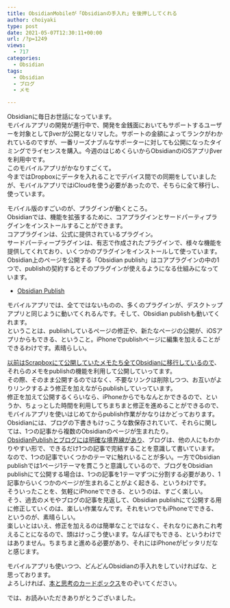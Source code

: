 ```yaml
---
title: ObsidianMobileが「Obsidianの手入れ」を後押ししてくれる
author: choiyaki
type: post
date: 2021-05-07T12:30:11+00:00
url: /?p=1249
views:
  - 717
categories:
  - Obsidian
tags:
  - Obsidian
  - ブログ
  - メモ

---
```

Obsidianに毎日お世話になっています。  
モバイルアプリの開発が進行中で、開発を金銭面においてもサポートするユーザーを対象としてβverが公開となリマした。サポートの金額によってランクがわかれているのですが、一番リーズナブルなサポーターに対しても公開になったタイミングでライセンスを購入。今週のはじめくらいからObsidianのiOSアプリβverを利用中です。  
このモバイルアプリがかなりすごくて。  
今まではDropboxにデータを入れることでデバイス間での同期をしていましたが、モバイルアプリではiCloudを使う必要があったので、そちらに全て移行し、使っています。

モバイル版のすごいのが、プラグインが動くところ。  
Obsidianでは、機能を拡張するために、コアプラグインとサードパーティプラグインをインストールすることができます。  
コアプラグインは、公式に提供されているプラグイン。  
サードパーティープラグインは、有志で作成されたプラグインで、様々な機能を提供してくれており、いくつかのプラグインをインストールして使っています。  
Obsidian上のページを公開する「Obsidian publish」はコアプラグインの中の1つで、publishの契約するとそのプラグインが使えるようになる仕組みになっています。

  * [Obsidian Publish][1]

モバイルアプリでは、全てではないものの、多くのプラグインが、デスクトップアプリと同じように動いてくれるんです。そして、Obsidian publishも動いてくれます。  
ということは、publishしているページの修正や、新たなページの公開が、iOSアプリからもできる、ということ。iPhoneでpublishページに編集を加えることができるわけです。素晴らしい。

[以前はScrapboxにて公開していたメモたち全てObsidianに移行しているので][2]、それらのメモをpublishの機能を利用して公開していってます。  
その際、そのまま公開するのではなく、不要なリンクは削除しつつ、お互いがよりリンクするよう修正を加えながらpublishしていっています。  
修正を加えて公開するくらいなら、iPhoneからでもなんとかできるので、というか、ちょっとした時間を利用してちまちまと修正を進めることができるので、モバイルアプリを使いはじめてからpublish作業がかなりはかどっております。  
Obsidianには、ブログの下書きもけっこうな数保存されていて、それらに関しては、1つの記事から複数のObsidianのページが生まれたり。  
[ObsidianPublishとブログには明確な境界線があり][3]、ブログは、他の人にもわかりやすい形で、できるだけ1つの記事で完結することを意識して書いています。なので、1つの記事でいくつかのテーマに触れいることが多い。一方でObsidian publishでは1ページ1テーマを貫こうと意識しているので、ブログをObsidian publishにて公開する場合は、1つの記事を1テーマずつに分割する必要があり、1記事からいくつかのページが生まれることがよく起きる、というわけです。  
そういったことを、気軽にiPhoneでできる、というのは、すごく楽しい。  
そう、過去のメモやブログの記事を見返して、Obsidian publishにて公開する用に修正していくのは、楽しい作業なんです。それをいつでもiPhoneでできる、というのが、素晴らしい。  
楽しいとはいえ、修正を加えるのは簡単なことではなく、それなりにあれこれ考えることになるので、頭はけっこう使います。なんぼでもできる、というわけではありません。ちまちまと進める必要があり、それにはiPhoneがピッタリだなと感じます。

モバイルアプリも使いつつ、どんどんObsidianの手入れをしていければな、と思っております。  
よろしければ、[本と思考のカードボックス][4]をのぞいてください。

では、お読みいただきありがとうございました。

 [1]: https://obsidian.md/publish
 [2]: https://choiyaki.com/?p=1120
 [3]: https://choiyaki.com/?p=1239
 [4]: https://publish.obsidian.md/choiyaki/Published/_Home